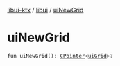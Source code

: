 [libui-ktx](../index.md) / [libui](index.md) / [uiNewGrid](./ui-new-grid.md)

# uiNewGrid

`fun uiNewGrid(): `[`CPointer`](../kotlinx.cinterop/-c-pointer/index.md)`<`[`uiGrid`](ui-grid.md)`>?`